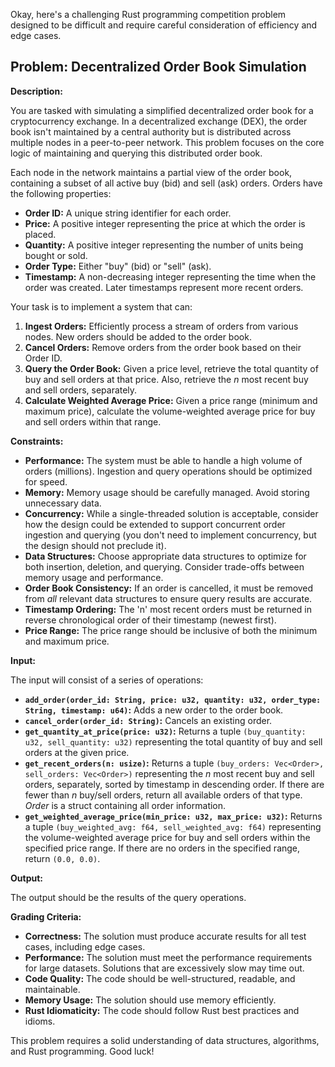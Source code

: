 Okay, here's a challenging Rust programming competition problem designed to be difficult and require careful consideration of efficiency and edge cases.

## Problem: Decentralized Order Book Simulation

**Description:**

You are tasked with simulating a simplified decentralized order book for a cryptocurrency exchange. In a decentralized exchange (DEX), the order book isn't maintained by a central authority but is distributed across multiple nodes in a peer-to-peer network. This problem focuses on the core logic of maintaining and querying this distributed order book.

Each node in the network maintains a partial view of the order book, containing a subset of all active buy (bid) and sell (ask) orders.  Orders have the following properties:

*   **Order ID:** A unique string identifier for each order.
*   **Price:**  A positive integer representing the price at which the order is placed.
*   **Quantity:** A positive integer representing the number of units being bought or sold.
*   **Order Type:**  Either "buy" (bid) or "sell" (ask).
*   **Timestamp:** A non-decreasing integer representing the time when the order was created.  Later timestamps represent more recent orders.

Your task is to implement a system that can:

1.  **Ingest Orders:**  Efficiently process a stream of orders from various nodes.  New orders should be added to the order book.
2.  **Cancel Orders:**  Remove orders from the order book based on their Order ID.
3.  **Query the Order Book:**  Given a price level, retrieve the total quantity of buy and sell orders at that price.  Also, retrieve the *n* most recent buy and sell orders, separately.
4.  **Calculate Weighted Average Price:** Given a price range (minimum and maximum price), calculate the volume-weighted average price for buy and sell orders within that range.

**Constraints:**

*   **Performance:** The system must be able to handle a high volume of orders (millions).  Ingestion and query operations should be optimized for speed.
*   **Memory:** Memory usage should be carefully managed.  Avoid storing unnecessary data.
*   **Concurrency:**  While a single-threaded solution is acceptable, consider how the design could be extended to support concurrent order ingestion and querying (you don't need to implement concurrency, but the design should not preclude it).
*   **Data Structures:** Choose appropriate data structures to optimize for both insertion, deletion, and querying.  Consider trade-offs between memory usage and performance.
*   **Order Book Consistency:** If an order is cancelled, it must be removed from *all* relevant data structures to ensure query results are accurate.
*   **Timestamp Ordering:**  The 'n' most recent orders must be returned in reverse chronological order of their timestamp (newest first).
*   **Price Range:** The price range should be inclusive of both the minimum and maximum price.

**Input:**

The input will consist of a series of operations:

*   **`add_order(order_id: String, price: u32, quantity: u32, order_type: String, timestamp: u64)`:** Adds a new order to the order book.
*   **`cancel_order(order_id: String)`:** Cancels an existing order.
*   **`get_quantity_at_price(price: u32)`:** Returns a tuple `(buy_quantity: u32, sell_quantity: u32)` representing the total quantity of buy and sell orders at the given price.
*   **`get_recent_orders(n: usize)`:** Returns a tuple `(buy_orders: Vec<Order>, sell_orders: Vec<Order>)` representing the *n* most recent buy and sell orders, separately, sorted by timestamp in descending order.  If there are fewer than *n* buy/sell orders, return all available orders of that type. *Order* is a struct containing all order information.
*   **`get_weighted_average_price(min_price: u32, max_price: u32)`:** Returns a tuple `(buy_weighted_avg: f64, sell_weighted_avg: f64)` representing the volume-weighted average price for buy and sell orders within the specified price range. If there are no orders in the specified range, return `(0.0, 0.0)`.

**Output:**

The output should be the results of the query operations.

**Grading Criteria:**

*   **Correctness:**  The solution must produce accurate results for all test cases, including edge cases.
*   **Performance:**  The solution must meet the performance requirements for large datasets.  Solutions that are excessively slow may time out.
*   **Code Quality:**  The code should be well-structured, readable, and maintainable.
*   **Memory Usage:**  The solution should use memory efficiently.
*   **Rust Idiomaticity:**  The code should follow Rust best practices and idioms.

This problem requires a solid understanding of data structures, algorithms, and Rust programming. Good luck!
